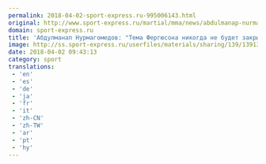 ```yaml
---
permalink: 2018-04-02-sport-express.ru-995006143.html
original: http://www.sport-express.ru/martial/mma/news/abdulmanap-nurmagomedov-tema-fergyusona-nikogda-ne-budet-zakryta-dlya-habiba-1391397/
domain: sport-express.ru
title: 'Абдулманап Нурмагомедов: "Тема Фергюсона никогда не будет закрыта для Хабиба"'
image: http://ss.sport-express.ru/userfiles/materials/sharing/139/1391397.jpg
date: 2018-04-02 09:43:13
category: sport
translations: 
 - 'en'
 - 'es'
 - 'de'
 - 'ja'
 - 'fr'
 - 'it'
 - 'zh-CN'
 - 'zh-TW'
 - 'ar'
 - 'pt'
 - 'hy'
---
```


